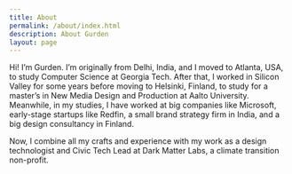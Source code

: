 ```yaml
---
title: About
permalink: /about/index.html
description: About Gurden
layout: page
---
```


Hi! I’m Gurden. I’m originally from Delhi, India, and I moved to Atlanta, USA, to study Computer Science at Georgia Tech. After that, I worked in Silicon Valley for some years before moving to Helsinki, Finland, to study for a master’s in New Media Design and Production at Aalto University. Meanwhile, in my studies, I have worked at big companies like Microsoft, early-stage startups like Redfin, a small brand strategy firm in India, and a big design consultancy in Finland.

Now, I combine all my crafts and experience with my work as a design technologist and Civic Tech Lead at Dark Matter Labs, a climate transition non-profit. 